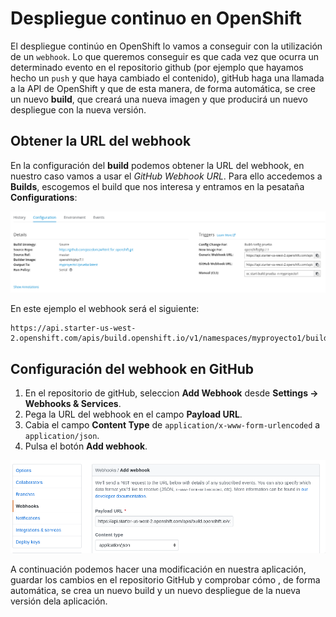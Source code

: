 # Despliegue continuo en OpenShift

El despliegue continúo en OpenShift lo vamos a conseguir con la utilización de un `webhook`. Lo que queremos conseguir es que cada vez que ocurra un determinado evento en el repositorio github (por ejemplo que hayamos hecho un `push` y que haya cambiado el contenido), gitHub haga una llamada a la API de OpenShift y que de esta manera, de forma automática, se cree un nuevo **build**, que creará una nueva imagen y que producirá un nuevo despliegue con la nueva versión.

## Obtener la URL del webhook

En la configuración del **build** podemos obtener la URL del webhook, en nuestro caso vamos a usar el *GitHub Webhook URL*. Para ello accedemos a **Builds**, escogemos el build que nos interesa y entramos en la pesataña **Configurations**:

![build](img/build.png)

En este ejemplo el webhook será el siguiente:

    https://api.starter-us-west-2.openshift.com/apis/build.openshift.io/v1/namespaces/myproyecto1/buildconfigs/prueba/webhooks/6c9e522c0baee5a6/github

## Configuración del webhook en GitHub

1. En el repositorio de gitHub, seleccion **Add Webhook** desde **Settings → Webhooks & Services**.
2. Pega la URL del webhook en el campo **Payload URL**.
3. Cabia el campo **Content Type** de `application/x-www-form-urlencoded` a `application/json`.
4. Pulsa el botón **Add webhook**.

![webhook](img/webhook.png)

A continuación podemos hacer una modificación en nuestra aplicación, guardar los cambios en el repositorio GitHub y comprobar cómo , de forma automática, se crea un nuevo build y un nuevo despliegue de la nueva versión dela aplicación.
